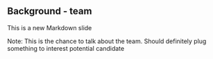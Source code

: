 ##  Background - team

This is a new Markdown slide

Note:
This is the chance to talk about the team. Should definitely plug something to interest potential candidate
